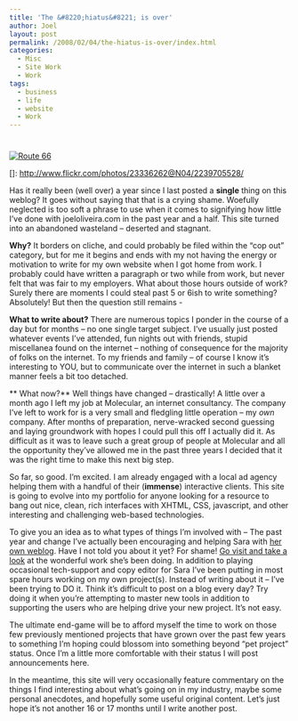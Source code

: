 ```yaml
---
title: 'The &#8220;hiatus&#8221; is over'
author: Joel
layout: post
permalink: /2008/02/04/the-hiatus-is-over/index.html
categories:
  - Misc
  - Site Work
  - Work
tags:
  - business
  - life
  - website
  - Work
---
```

# 

[![Route 66][2]][2]

 []: http://www.flickr.com/photos/23336262@N04/2239705528/

Has it really been (well over) a year since I last posted a **single** thing on this weblog? It goes without saying that that is a crying shame. Woefully neglected is too soft a phrase to use when it comes to signifying how little I’ve done with joeloliveira.com in the past year and a half. This site turned into an abandoned wasteland – deserted and stagnant.

**Why?** It borders on cliche, and could probably be filed within the “cop out” category, but for me it begins and ends with my not having the energy or motivation to write for my own website when I got home from work. I probably could have written a paragraph or two while from work, but never felt that was fair to my employers. What about those hours outside of work? Surely there are moments I could steal past 5 or 6ish to write something? Absolutely! But then the question still remains -

**What to write about?** There are numerous topics I ponder in the course of a day but for months – no one single target subject. I’ve usually just posted whatever events I’ve attended, fun nights out with friends, stupid miscellanea found on the internet – nothing of consequence for the majority of folks on the internet. To my friends and family – of course I know it’s interesting to YOU, but to communicate over the internet in such a blanket manner feels a bit too detached.

** What now?** Well things have changed – drastically! A little over a month ago I left my job at Molecular, an internet consultancy. The company I’ve left to work for is a very small and fledgling little operation – my *own* company. After months of preparation, nerve-wracked second guessing and laying groundwork with hopes I could pull this off I actually did it. As difficult as it was to leave such a great group of people at Molecular and all the opportunity they’ve allowed me in the past three years I decided that it was the right time to make this next big step.

So far, so good. I’m excited. I am already engaged with a local ad agency helping them with a handful of their (**immense**) interactive clients. This site is going to evolve into my portfolio for anyone looking for a resource to bang out nice, clean, rich interfaces with XHTML, CSS, javascript, and other interesting and challenging web-based technologies.

To give you an idea as to what types of things I’m involved with – The past year and change I’ve actually been encouraging and helping Sara with [her own weblog][2]. Have I not told you about it yet? For shame! [Go visit and take a look][2] at the wonderful work she’s been doing. In addition to playing occasional tech-support and copy editor for Sara I’ve been putting in most spare hours working on my own project(s). Instead of writing about it – I’ve been trying to DO it. Think it’s difficult to post on a blog every day? Try doing it when you’re attempting to master new tools in addition to supporting the users who are helping drive your new project. It’s not easy.

 [2]: http://bitbythebeautybug.com

The ultimate end-game will be to afford myself the time to work on those few previously mentioned projects that have grown over the past few years to something I’m hoping could blossom into something beyond “pet project” status. Once I’m a little more comfortable with their status I will post announcements here.

In the meantime, this site will very occasionally feature commentary on the things I find interesting about what’s going on in my industry, maybe some personal anecdotes, and hopefully some useful original content. Let’s just hope it’s not another 16 or 17 months until I write another post.
